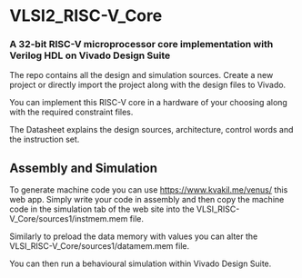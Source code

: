 # VLSI2_RISC-V_Core
### A 32-bit RISC-V microprocessor core implementation with Verilog HDL on Vivado Design Suite

The repo contains all the design and simulation sources. Create a new project or directly import the project along with the design files to Vivado.

You can implement this RISC-V core in a hardware of your choosing along with the required constraint files.

The Datasheet explains the design sources, architecture, control words and the instruction set.

## Assembly and Simulation

To generate machine code you can use https://www.kvakil.me/venus/ this web app.
Simply write your code in assembly and then copy the machine code in the simulation tab of the web site into the VLSI_RISC-V_Core/sources1/instmem.mem file.

Similarly to preload the data memory with values you can alter the VLSI_RISC-V_Core/sources1/datamem.mem file.

You can then run a behavioural simulation within Vivado Design Suite.
